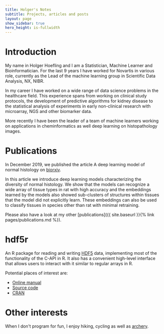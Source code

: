 ```yaml
---
title: Holger's Notes
subtitle: Projects, articles and posts
layout: page
show_sidebar: true
hero_height: is-fullwidth
---
```


# Introduction

My name in Holger Hoefling and I am a Statistician, Machine Learner 
and Bioinformatician. For the last 9 years I have worked for Novartis
in various role, currently as the Lead of the machine learning
group in Scientific Data Analysis, NX, NIBR. 

In my career I have worked on a wide range of data science
problems in the healthcare field. This experience spans
from working on clinical study protocols, the development
of predictive algorithms for kidney disease to the
statistical analysis of experiments in early non-clinical
research with microarray, NGS and other biomarker data.

More recently I have been the leader of a team of
machine learners working on applications in cheminformatics
as well deep learning on histopathology images.

# Publications

In December 2019, we published the article A deep learning model of normal histology 
on [biorxiv](https://www.biorxiv.org/content/10.1101/838417v2). 

In this article we introduce deep learning models characterizing 
the diversity of normal histology. We show that the models 
can recognize a wide array of tissue types in rat with high accuracy and
the embeddings learned by the models also showed sub-clusters
of structures within tissues that the model did not explicitly learn. 
These embeddings can also be used to classify tissues in species 
other than rat with minimal retraining.

Please also have a look at my other [publications]({{ site.baseurl }}{% link pages/publications.md %}). 


# hdf5r

An R package for reading and writing [HDF5](https://www.hdfgroup.org/solutions/hdf5/)
data, implementing most of the functionality of the C-API in R. It
also has a convenient high-level interface that allows users to interact with it similar to regular arrays in R.

Potential places of interest are:
- [Online manual](https://hhoeflin.github.io/hdf5r)
- [Source code](https://github.com/hhoeflin/hdf5r)
- [CRAN](https://cran.r-project.org/web/packages/hdf5r/index.html)

# Other interests

When I don't program for fun, I enjoy hiking, cycling as well as [archery](https://www.juventas.ch/clubdesk/www).
